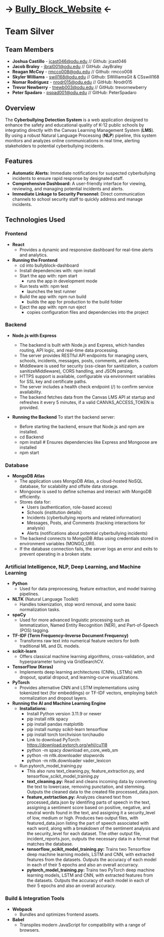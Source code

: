 # -> [Bully_Block_Website](https://jcast046.github.io/Bully_Block_Website/) <-
# Team Silver

## Team Members
- **Joshua Castillo** - jcast046@odu.edu // Github: jcast046  
- **Jacob Braley** - jbral001@odu.edu // GitHub: JayBraley  
- **Reagan McCoy** - rmcco008@odu.edu // Github: rmcco008  
- **Skyler Williams** - swill168@odu.edu // Github: SWilliamsGit & CSswill168  
- **Nomar Rodriguez** - nrodr015@odu.edu // GitHub: Nrodr015  
- **Trevor Newberry** - tnewb003@odu.edu // GitHub: trevornewberry  
- **Peter Spadaro** - pspad001@odu.edu // GitHub: PeterSpadaro  


## Overview
The **Cyberbullying Detection System** is a web application designed to enhance the safety and educational quality of K-12 public schools by integrating directly with the Canvas Learning Management System (**LMS**). By using a robust Natural Language Processing (**NLP**) pipeline, this system monitors and analyzes online communications in real time, alerting stakeholders to potential cyberbullying incidents.

## Features
- **Automatic Alerts:** Immediate notifications for suspected cyberbullying incidents to ensure rapid response by designated staff.  
- **Comprehensive Dashboard:** A user-friendly interface for viewing, reviewing, and managing potential incidents and alerts.  
- **Immediate Linkage to Security Personnel:** Direct communication channels to school security staff to quickly address and manage incidents.


## Technologies Used

### Frontend
- **React**  
  - Provides a dynamic and responsive dashboard for real-time alerts and analytics.
- **Running the Frontend** 
  - cd into bullyblock-dashboard
  - Install dependencies with: npm install
  - Start the app with: npm start
      - runs the app in development mode
  - Run tests with: npm test
      - launches the test runner
  - Build the app with: npm run build
      - builds the app for production to the build folder
  - Eject the app with: npm run eject
      - copies configuration files and dependencies into the project

### Backend
- **Node.js with Express**  
  - The backend is built with Node.js and Express, which handles routing, API logic, and real-time data processing.
  - The server provides RESTful API endpoints for managing users, schools, incidents, messages, posts, comments, and alerts.
  - Middleware is used for security (xss-clean for sanitization, a custom sanitizeMiddleware), CORS handling, and JSON parsing.
  - HTTPS support is available, configurable via environment variables for SSL key and certificate paths.
  - The server includes a health check endpoint (/) to confirm service availability.
  - The backend fetches data from the Canvas LMS API at startup and refreshes it every 5 minutes, if a valid CANVAS_ACCESS_TOKEN is provided.
 
- **Running the Backend**
To start the backend server:
  - Before starting the backend, ensure that Node.js and npm are installed.
  - cd Backend
  - npm install  # Ensures dependencies like Express and Mongoose are installed
  - npm start
    
### Database
- **MongoDB Atlas**  
  - The application uses MongoDB Atlas, a cloud-hosted NoSQL database, for scalability and offsite data storage.
  - Mongoose is used to define schemas and interact with MongoDB efficiently.
  - Stores data for:
    - Users (authentication, role-based access)
    - Schools (institution details)
    - Incidents (cyberbullying reports and related information)
    - Messages, Posts, and Comments (tracking interactions for analysis)
    - Alerts (notifications about potential cyberbullying incidents)
  - The backend connects to MongoDB Atlas using credentials stored in environment variables (MONGO_URI).
  - If the database connection fails, the server logs an error and exits to prevent operating in a broken state.

### Artificial Intelligence, NLP, Deep Learning, and Machine Learning
- **Python**  
  - Used for data preprocessing, feature extraction, and model training pipelines.
- **NLTK** (Natural Language Toolkit)  
  - Handles tokenization, stop word removal, and some basic normalization tasks.
- **spaCy**  
  - Used for more advanced linguistic processing such as lemmatization, Named Entity Recognition (NER), and Part-of-Speech (POS) tagging.
- **TF-IDF (Term Frequency–Inverse Document Frequency)**  
  - Transforms raw text into numerical feature vectors for both traditional ML and DL models.
- **scikit-learn**  
  - Offers classical machine learning algorithms, cross-validation, and hyperparameter tuning via GridSearchCV.
- **TensorFlow (Keras)**  
  - Implements deep learning architectures (CNNs, LSTMs) with dropout, spatial dropout, and learning-curve visualizations.
- **PyTorch**  
  - Provides alternative CNN and LSTM implementations using tokenized text (for embeddings) or TF-IDF vectors, employing batch normalization and dropout layers.
- **Running the AI and Machine Learning Engine**
  - **Installations:**
    - Install Python version 3.11.9 or newer
    - pip install nltk spacy
    - pip install pandas matplotlib
    - pip install numpy scikit-learn tensorflow
    - pip install torch torchvision torchaudio
    - Link to download PyTorch: https://download.pytorch.org/whl/cu118
    - python -m spacy download en_core_web_sm
    - python -m nltk.downloader stopwords
    - python -m nltk.downloader vader_lexicon
  - Run pytorch_model_training.py
    - This also runs text_cleaning.py, feature_extraction.py, and tensorflow_scikit_model_training.py
    - **text_cleaning.py:** Read and cleans incoming data by converting the text to lowercase, removing punctation, and stemming. Outputs the cleaned data to the created file processed_data.json.
    - **feature_extrtaction.py:** Analyzes cleaned text from processed_data.json by identifing parts of speech in the text, assigning a sentiment score based on positive, negative, and neutral words found in the text, and assigning it a security_level of low, medium or high. Produces two output files, with featured_data.json listing the part of speech associated with each word, along with a breakdown of the sentiment analysis and the security_level for each dataset. The other output file, incident_reports.json, outputs the necessary data in a format that matches the database.
    - **tensorflow_scikit_model_training.py:** Trains two Tensorflow deep machine learning models, LSTM and CNN, with extracted features from the datasets. Outputs the accuracy of each model in each of their 5 epochs and also an overall accurracy.
    - **pytorch_model_training.py:** Trains two PyTorch deep machine learning models, LSTM and CNN, with extracted features from the datasets. Outputs the accuracy of each model in each of their 5 epochs and also an overall accuracy.

### Build & Integration Tools
- **Webpack**  
  - Bundles and optimizes frontend assets.
- **Babel**  
  - Transpiles modern JavaScript for compatibility with a range of browsers.
